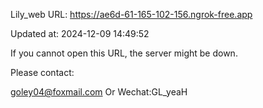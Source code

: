Lily_web URL: https://ae6d-61-165-102-156.ngrok-free.app

Updated at: 2024-12-09 14:49:52

If you cannot open this URL, the server might be down.

Please contact: 

goley04@foxmail.com Or Wechat:GL_yeaH